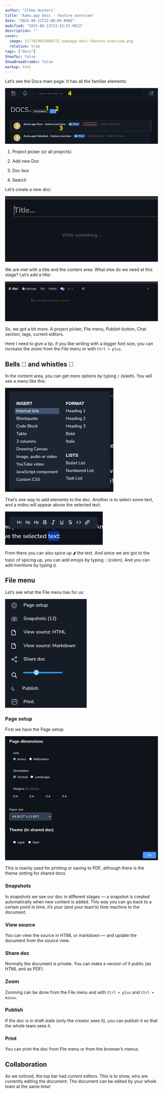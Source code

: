 ```yaml
---
author: "Ilkka Huotari"
title: "Aamu.app Docs - feature overview"
date: "2025-06-11T22:00:00.000Z"
modified: "2025-06-13T23:32:57.892Z"
description: ""
cover:
  image: 2177829051900772_aamuapp-docs-feature-overview.png
  relative: true
tags: ["docs"]
ShowToc: false
ShowBreadCrumbs: false
markup: html
---
```


<p>Let’s see the Docs main page. It has all the familiar elements:</p><img src="8237673974329216_image.png" style="width: auto;" id="86c169de-1d5f-49ed-b34e-7e56df58aa01"><ol><li><p>Project picker (or all projects)</p></li><li><p>Add new Doc</p></li><li><p>Doc box</p></li><li><p>Search</p></li></ol><p>Let’s create a new doc:</p><img src="6884837054787363_image.png" style="width: auto;" id="da6d07c7-23eb-4f23-9a50-b3bff1b90bd9"><p>We are met with a title and the content area. What else do we need at this stage? Let’s add a title:</p><img src="733699129968084_image.png" style="width: auto;" id="3abb81fc-ce18-44be-8788-4fa49ae542cf"><p>So, we got a bit more. A project picker, File menu, <em>Publish</em> button, Chat section, tags, current editors.</p><p>Here I need to give a tip, if you like writing with a bigger font size, you can increase the zoom from the File menu or with <code>Ctrl + plus</code>. </p><h2>Bells <span data-node="emoji" data-emoji="🔔" data-annotation="bell" style="user-select: text; font-family: &quot;Twemoji Mozilla&quot;, &quot;Apple Color Emoji&quot;, &quot;Segoe UI Emoji&quot;, &quot;Segoe UI Symbol&quot;, &quot;Noto Color Emoji&quot;, &quot;EmojiOne Color&quot;, &quot;Android Emoji&quot;, sans-serif;"><img alt="bell" style="display: none; width: 1em; height: 1em;"><span role="img" aria-label="bell" style="display: inline-block;">🔔</span></span> and whistles <span data-node="emoji" data-emoji="🥳" data-annotation="partying face" style="user-select: text; font-family: &quot;Twemoji Mozilla&quot;, &quot;Apple Color Emoji&quot;, &quot;Segoe UI Emoji&quot;, &quot;Segoe UI Symbol&quot;, &quot;Noto Color Emoji&quot;, &quot;EmojiOne Color&quot;, &quot;Android Emoji&quot;, sans-serif;"><img alt="partying face" style="display: none; width: 1em; height: 1em;"><span role="img" aria-label="partying face" style="display: inline-block;">🥳</span></span> </h2><p>In the content area, you can get more options by typing <code>/</code> (slash). You will see a menu like this:</p><img src="1059729725410747_image.png" style="width: auto;" id="53afdc82-ecd0-4552-829f-edb5b7b9c973"><p>That’s one way to add elements to the doc. Another is to select some text, and a mdnu will appear above the selected text:</p><img src="3208375404560244_image.png" style="width: auto;" id="0ac7acb6-6383-4ece-9cf5-dd127f547670"><p>From there you can also spice up <span data-node="emoji" data-emoji="🌶️" data-annotation="hot pepper" style="user-select: text; font-family: &quot;Twemoji Mozilla&quot;, &quot;Apple Color Emoji&quot;, &quot;Segoe UI Emoji&quot;, &quot;Segoe UI Symbol&quot;, &quot;Noto Color Emoji&quot;, &quot;EmojiOne Color&quot;, &quot;Android Emoji&quot;, sans-serif;"><img alt="hot pepper" style="display: none; width: 1em; height: 1em;"><span role="img" aria-label="hot pepper" style="display: inline-block;">🌶️</span></span> the text. And since we are got to the topic of spicing up, you can add emojis by typing <code>:</code> (colon). And you can add mentions by typing <code>@</code>.</p><h2>File menu</h2><p>Let’s see what the File menu has for us:</p><img src="2448018154392721_image.png" style="width: auto;" id="05fec5e2-175d-4f41-9873-d9216fcca94a"><h3>Page setup</h3><p>First we have the Page setup:</p><img src="3862046070121609_image.png" style="width: auto;" id="6f5e8034-736a-4274-8062-778d30e5b17a"><p>This is mainly used for printing or saving to PDF, although there is the theme setting for shared docs.</p><h3>Snapshots</h3><p>In snapshots we see our doc in different stages — a snapshot is created automatically when new content is added. This way you can go back to a certain point in time, it’s your (and your team’s) time machine to the document. </p><h3>View source</h3><p>You can view the source in HTML or markdown — and update the document from the source view.</p><h3>Share doc</h3><p>Normally the document is private. You can make a version of it public (as HTML and as PDF).</p><h3>Zoom</h3><p>Zooming can be done from the File menu and with <code>Ctrl + plus</code> and <code>Ctrl + minus</code>.</p><h3>Publish</h3><p>If the doc is in draft state (only the creator sees it), you can publish it so that the whole team sees it.</p><h3>Print</h3><p>You can print the doc from File menu or from the browser’s menus.</p><h2>Collaboration</h2><p>As we noticed, the top bar had <em>current editors</em>. This is to show, who are currently editing the document. The document can be edited by your whole team at the same time!</p><p></p>